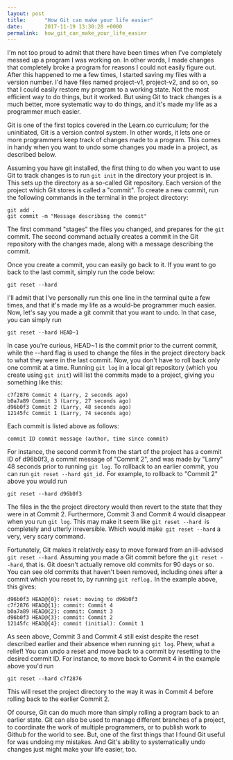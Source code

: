 ```yaml
---
layout: post
title:      "How Git can make your life easier"
date:       2017-11-19 13:30:28 +0000
permalink:  how_git_can_make_your_life_easier
---
```



I'm not too proud to admit that there have been times when I've completely messed up a program I was working on.  In other words, I made changes that completely broke a program for reasons I could not easily figure out.  After this happened to me a few times, I started saving my files with a version number.  I'd have files named project-v1, project-v2, and so on, so that I could easily restore my program to a working state.  Not the most efficient way to do things, but it worked.  But using Git to track changes is a much better, more systematic way to do things, and it's made my life as a programmer much easier.

Git is one of the first topics covered in the Learn.co curriculum; for the uninitiated, Git is a version control system.  In other words, it lets one or more programmers keep track of changes made to a program.  This comes in handy when you want to undo some changes you made in a project, as described below.

Assuming you have git installed, the first thing to do when you want to use Git to track changes is to run `git init` in the directory your project is in.  This sets up the directory as a so-called Git repository.  Each version of the project which Git stores is called a "commit".  To create a new commit, run the following commands in the terminal in the project directory:

```
git add .
git commit -m "Message describing the commit"
```

The first command "stages" the files you changed, and prepares for the `git` commit.  The second command actually creates a commit in the Git repository with the changes made, along with a message describing the commit.

Once you create a commit, you can easily go back to it.  If you want to go back to the last commit, simply run the code below:

`git reset --hard`

I'll admit that I've personally run this one line in the terminal quite a few times, and that it's made my life as a would-be programmer much easier.  Now, let's say you made a git commit that you want to undo.  In that case, you can simply run

`git reset --hard HEAD~1`

In case you're curious, HEAD~1 is the commit prior to the current commit, while the --hard flag is used to change the files in the project directory back to what they were in the last commit.  Now, you don't have to roll back only one commit at a time.  Running `git log` in a local git repository (which you create using `git init`) will list the commits made to a project, giving you something like this:

```
c7f2876 Commit 4 (Larry, 2 seconds ago)
b0a7a89 Commit 3 (Larry, 27 seconds ago)
d96b0f3 Commit 2 (Larry, 48 seconds ago)
12145fc Commit 1 (Larry, 74 seconds ago)
```

Each commit is listed above as follows:

`commit ID commit message (author, time since commit)`

For instance, the second commit from the start of the project has a commit ID of d96b0f3, a commit message of "Commit 2", and was made by "Larry" 48 seconds prior to running `git log`.  To rollback to an earlier commit, you can run `git reset --hard git_id.`  For example, to rollback to "Commit 2" above you would run

`git reset --hard d96b0f3`

The files in the the project directory would then revert to the state that they were in at Commit 2.  Furthermore, Commit 3 and Commit 4 would disappear when you run `git log`.  This may make it seem like `git reset --hard `is completely and utterly irreversible.  Which would make` git reset --hard` a very, very scary command.

Fortunately, Git makes it relatively easy to move forward from an ill-advised `git reset --hard`.  Assuming you made a Git commit before the `git reset --hard`, that is. Git doesn't actually remove old commits for 90 days or so.  You can see old commits that haven't been removed, including ones after a commit which you reset to, by running `git reflog.`  In the example above, this gives:

```
d96b0f3 HEAD@{0}: reset: moving to d96b0f3
c7f2876 HEAD@{1}: commit: Commit 4
b0a7a89 HEAD@{2}: commit: Commit 3
d96b0f3 HEAD@{3}: commit: Commit 2
12145fc HEAD@{4}: commit (initial): Commit 1
```

As seen above, Commit 3 and Commit 4 still exist despite the reset described earlier and their absence when running `git log`.  Phew, what a relief!  You can undo a reset and move back to a commit by resetting to the desired commit ID.  For instance, to move back to Commit 4 in the example above you'd run

`git reset --hard c7f2876`

This will reset the project directory to the way it was in Commit 4 before rolling back to the earlier Commit 2.

Of course, Git can do much more than simply rolling a program back to an earlier state.  Git can also be used to manage different branches of a project, to coordinate the work of multiple programmers, or to publish work to Github for the world to see. But, one of the first things that I found Git useful for was undoing my mistakes.  And Git's ability to systematically undo changes just might make your life easier, too.
